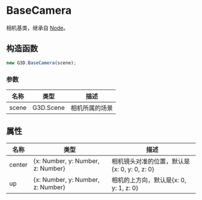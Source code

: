 # BaseCamera

相机基类，继承自 [Node](./Node)。

## 构造函数

```javascript
new G3D.BaseCamera(scene);
```

### 参数

| 名称  | 类型      | 描述           |
| ----- | --------- | -------------- |
| scene | G3D.Scene | 相机所属的场景 |

## 属性

| 名称   | 类型                              | 描述                                         |
| ------ | --------------------------------- | -------------------------------------------- |
| center | {x: Number, y: Number, z: Number} | 相机镜头对准的位置，默认是{x: 0, y: 0, z: 0} |
| up     | {x: Number, y: Number, z: Number} | 相机的上方向，默认是{x: 0, y: 1, z: 0}       |